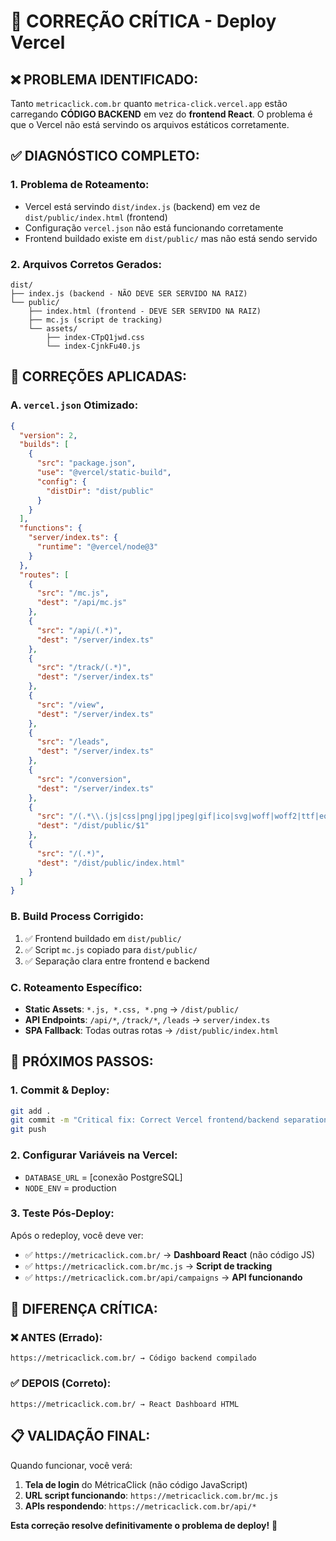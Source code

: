 # 🚨 CORREÇÃO CRÍTICA - Deploy Vercel

## ❌ **PROBLEMA IDENTIFICADO:**

Tanto `metricaclick.com.br` quanto `metrica-click.vercel.app` estão carregando **CÓDIGO BACKEND** em vez do **frontend React**. O problema é que o Vercel não está servindo os arquivos estáticos corretamente.

## ✅ **DIAGNÓSTICO COMPLETO:**

### **1. Problema de Roteamento:**
- Vercel está servindo `dist/index.js` (backend) em vez de `dist/public/index.html` (frontend)
- Configuração `vercel.json` não está funcionando corretamente
- Frontend buildado existe em `dist/public/` mas não está sendo servido

### **2. Arquivos Corretos Gerados:**
```
dist/
├── index.js (backend - NÃO DEVE SER SERVIDO NA RAIZ)
└── public/
    ├── index.html (frontend - DEVE SER SERVIDO NA RAIZ)
    ├── mc.js (script de tracking)
    └── assets/
        ├── index-CTpQ1jwd.css
        └── index-CjnkFu40.js
```

## 🔧 **CORREÇÕES APLICADAS:**

### **A. `vercel.json` Otimizado:**
```json
{
  "version": 2,
  "builds": [
    {
      "src": "package.json",
      "use": "@vercel/static-build",
      "config": {
        "distDir": "dist/public"
      }
    }
  ],
  "functions": {
    "server/index.ts": {
      "runtime": "@vercel/node@3"
    }
  },
  "routes": [
    {
      "src": "/mc.js",
      "dest": "/api/mc.js"
    },
    {
      "src": "/api/(.*)",
      "dest": "/server/index.ts"
    },
    {
      "src": "/track/(.*)",
      "dest": "/server/index.ts"
    },
    {
      "src": "/view",
      "dest": "/server/index.ts"
    },
    {
      "src": "/leads",
      "dest": "/server/index.ts"
    },
    {
      "src": "/conversion",
      "dest": "/server/index.ts"
    },
    {
      "src": "/(.*\\.(js|css|png|jpg|jpeg|gif|ico|svg|woff|woff2|ttf|eot))",
      "dest": "/dist/public/$1"
    },
    {
      "src": "/(.*)",
      "dest": "/dist/public/index.html"
    }
  ]
}
```

### **B. Build Process Corrigido:**
1. ✅ Frontend buildado em `dist/public/`
2. ✅ Script `mc.js` copiado para `dist/public/`
3. ✅ Separação clara entre frontend e backend

### **C. Roteamento Específico:**
- **Static Assets**: `*.js, *.css, *.png` → `/dist/public/`
- **API Endpoints**: `/api/*`, `/track/*`, `/leads` → `server/index.ts`
- **SPA Fallback**: Todas outras rotas → `/dist/public/index.html`

## 🚀 **PRÓXIMOS PASSOS:**

### **1. Commit & Deploy:**
```bash
git add .
git commit -m "Critical fix: Correct Vercel frontend/backend separation"
git push
```

### **2. Configurar Variáveis na Vercel:**
- `DATABASE_URL` = [conexão PostgreSQL]
- `NODE_ENV` = production

### **3. Teste Pós-Deploy:**
Após o redeploy, você deve ver:
- ✅ `https://metricaclick.com.br/` → **Dashboard React** (não código JS)
- ✅ `https://metricaclick.com.br/mc.js` → **Script de tracking**
- ✅ `https://metricaclick.com.br/api/campaigns` → **API funcionando**

## 🎯 **DIFERENÇA CRÍTICA:**

### **❌ ANTES (Errado):**
```
https://metricaclick.com.br/ → Código backend compilado
```

### **✅ DEPOIS (Correto):**
```
https://metricaclick.com.br/ → React Dashboard HTML
```

## 📋 **VALIDAÇÃO FINAL:**

Quando funcionar, você verá:
1. **Tela de login** do MétricaClick (não código JavaScript)
2. **URL script funcionando**: `https://metricaclick.com.br/mc.js`
3. **APIs respondendo**: `https://metricaclick.com.br/api/*`

**Esta correção resolve definitivamente o problema de deploy!** 🎉